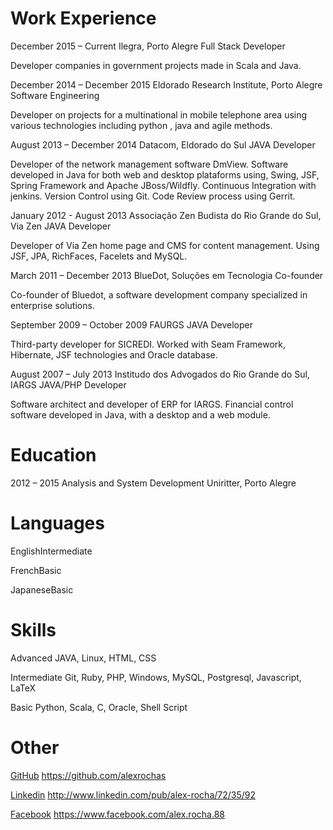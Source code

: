 Work Experience
===============

<span>December 2015 – Current</span> <span>Ilegra, Porto Alegre</span>
<span>Full Stack Developer</span>

Developer companies in government projects made in Scala and Java.

<span>December 2014 – December 2015</span> <span>Eldorado Research
Institute, Porto Alegre</span> <span>Software Engineering</span>

Developer on projects for a multinational in mobile telephone area using
various technologies including python , java and agile methods.

<span>August 2013 – December 2014</span> <span>Datacom, Eldorado do
Sul</span> <span>JAVA Developer</span>

Developer of the network management software DmView. Software developed
in Java for both web and desktop plataforms using, Swing, JSF, Spring
Framework and Apache JBoss/Wildfly. Continuous Integration with jenkins.
Version Control using Git. Code Review process using Gerrit.

<span>January 2012 - August 2013</span> <span>Associação Zen Budista do
Rio Grande do Sul, Via Zen</span> <span>JAVA Developer</span>

Developer of Via Zen home page and CMS for content management. Using
JSF, JPA, RichFaces, Facelets and MySQL.

<span>March 2011 – December 2013</span> <span>BlueDot, Soluções em
Tecnologia</span> <span>Co-founder</span>

Co-founder of Bluedot, a software development company specialized in
enterprise solutions.

<span>September 2009 – October 2009</span> <span>FAURGS</span>
<span>JAVA Developer</span>

Third-party developer for SICREDI. Worked with Seam Framework,
Hibernate, JSF technologies and Oracle database.

<span>August 2007 – July 2013</span> <span>Institudo dos Advogados do
Rio Grande do Sul, IARGS</span> <span>JAVA/PHP Developer</span>

Software architect and developer of ERP for IARGS. Financial control
software developed in Java, with a desktop and a web module.

Education
=========

<span>2012 – 2015</span> <span>Analysis and System Development</span>
<span>Uniritter, Porto Alegre</span>

Languages
=========

<span>English</span><span>Intermediate</span>

<span>French</span><span>Basic</span>

<span>Japanese</span><span>Basic</span>

Skills
======

<span>Advanced</span> <span>JAVA, Linux, HTML, CSS</span>

<span>Intermediate</span> <span>Git, Ruby, PHP, Windows, MySQL,
Postgresql, Javascript, <span>LaTeX</span></span>

<span>Basic</span> <span>Python, Scala, C, Oracle, Shell Script</span>

Other
=====

<span>[GitHub](https://github.com/alexrochas)</span>
<span>https://github.com/alexrochas</span>

<span>[Linkedin](http://www.linkedin.com/pub/alex-rocha/72/35/92)</span>
<span>http://www.linkedin.com/pub/alex-rocha/72/35/92</span>

<span>[Facebook](https://www.facebook.com/alex.rocha.88)</span>
<span>https://www.facebook.com/alex.rocha.88</span>
